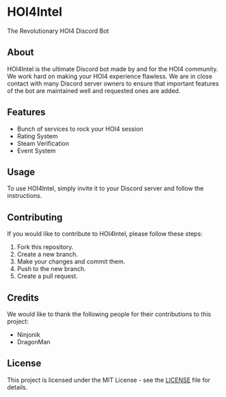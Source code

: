 # HOI4Intel

The Revolutionary HOI4 Discord Bot

## About

HOI4Intel is the ultimate Discord bot made by and for the HOI4 community. We work hard on making your HOI4 experience flawless. We are in close contact with many Discord server owners to ensure that important features of the bot are maintained well and requested ones are added.

## Features

- Bunch of services to rock your HOI4 session
- Rating System
- Steam Verification
- Event System

## Usage

To use HOI4Intel, simply invite it to your Discord server and follow the instructions.

## Contributing

If you would like to contribute to HOI4Intel, please follow these steps:

1. Fork this repository.
2. Create a new branch.
3. Make your changes and commit them.
4. Push to the new branch.
5. Create a pull request.

## Credits

We would like to thank the following people for their contributions to this project:

- Ninjonik
- DragonMan

## License

This project is licensed under the MIT License - see the [LICENSE](LICENSE) file for details.

